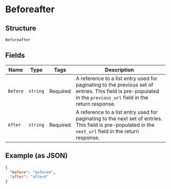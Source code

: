 
# Beforeafter

## Structure

`Beforeafter`

## Fields

| Name | Type | Tags | Description |
|  --- | --- | --- | --- |
| `Before` | `string` | Required | A reference to a list entry used for paginating to the previous set of entries. This field is pre-populated in the `previous_url` field in the return response. |
| `After` | `string` | Required | A reference to a list entry used for paginating to the next set of entries. This field is pre-populated in the `next_url` field in the return response. |

## Example (as JSON)

```json
{
  "before": "before4",
  "after": "after6"
}
```

